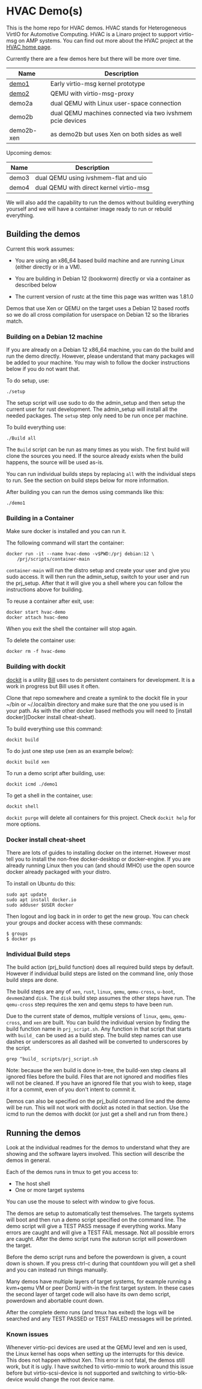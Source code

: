 # HVAC Demo(s)

This is the home repo for HVAC demos.
HVAC stands for Heterogeneous VirtIO for Automotive Computing.
HVAC is a Linaro project to support virtio-msg on AMP systems.
You can find out more about the HVAC project at the [HVAC home page](https://linaro.atlassian.net/wiki/spaces/HVAC/overview).

Currently there are a few demos here but there will be more over time.

| Name       | Description                                               |
|------------|-----------------------------------------------------------|
| [demo1](demo1.readme.md)  | Early virtio-msg kernel prototype          |
| [demo2](demo2.readme.md)  | QEMU with virtio-msg-proxy                 |
| demo2a     | dual QEMU with Linux user-space connection                |
| demo2b     | dual QEMU machines connected via two ivshmem pcie devices |
| demo2b-xen | as demo2b but uses Xen on both sides as well              |

Upcoming demos:

| Name       | Description                                               |
|------------|-----------------------------------------------------------|
| demo3      | dual QEMU using ivshmem-flat and uio                      |
| demo4      | dual QEMU with direct kernel virtio-msg                   |

We will also add the capability to run the demos without building everything
yourself and we will have a container image ready to run or rebuild everything.

## Building the demos

Current this work assumes:

* You are using an x86_64 based build machine and are running Linux
(either directly or in a VM).

* You are building in Debian 12 (bookworm) directly or via a container as
described below

* The current version of rustc at the time this page was written was 1.81.0

Demos that use Xen or QEMU on the target uses a Debian 12 based rootfs so we
do all cross compilation for userspace on Debian 12 so the libraries match.

### Building on a Debian 12 machine

If you are already on a Debian 12 x86_64 machine, you can do the build and
run the demo directly.  However, please understand that many packages will be
added to your machine.  You may wish to follow the docker instructions below
if you do not want that.

To do setup, use:

```
./setup
```

The setup script will use sudo to do the admin_setup and then setup the current
user for rust development.  The admin_setup will install all the needed
packages. The `setup` step only need to be run once per machine.

To build everything use:

```
./Build all
```

The `Build` script can be run as many times as you wish.  The first build will
clone the sources you need.  If the source already exists when the build
happens, the source will be used as-is.

You can run individual builds steps by replacing `all` with the individual steps
to run.  See the section on build steps below for more information.

After building you can run the demos using commands like this:

```
./demo1
```

### Building in a Container

Make sure docker is installed and you can run it.

The following command will start the container:

```
docker run -it --name hvac-demo -v$PWD:/prj debian:12 \
    /prj/scripts/container-main
```

`container-main` will run the distro setup and create your user and give you sudo
access.  It will then run the admin_setup, switch to your user and run the
prj_setup.  After that it will give you a shell where you can follow the
instructions above for building.

To reuse a container after exit, use:
```
docker start hvac-demo
docker attach hvac-demo
```

When you exit the shell the container will stop again.

To delete the container use:

```
docker rm -f hvac-demo
```

### Building with dockit

[dockit](https://github.com/wmamills/cloudbuild) is a utility [Bill](https://github.com/wmamills)
uses to do persistent containers for development.  It is a work in progress but
Bill uses it often.

Clone that repo somewhere and create a symlink to the dockit file in your ~/bin
or ~/.local/bin directory and make sure that the one you used is in your path.
As with the other docker based methods you will need to
[install docker](Docker install cheat-sheat).

To build everything use this command:

```
dockit build
```

To do just one step use (xen as an example below):
```
dockit build xen
```

To run a demo script after building, use:
```
dockit icmd ./demo1
```

To get a shell in the container, use:
```
dockit shell
```

`dockit purge` will delete all containers for this project. Check 
`dockit help` for more options.

### Docker install cheat-sheet

There are lots of guides to installing docker on the internet.  However most
tell you to install the non-free docker-desktop or docker-engine.  If you are
already running Linux then you can (and should IMHO) use the open source docker
already packaged with your distro.

To install on Ubuntu do this:

```
sudo apt update
sudo apt install docker.io
sudo adduser $USER docker
```

Then logout and log back in in order to get the new group. You can check your
groups and docker access with these commands:

```
$ groups
$ docker ps
```

### Individual Build steps

The build action (prj_build function) does all required build steps by default.
However if individual build steps are listed on the command line, only those
build steps are done.

The build steps are any of `xen`, `rust`, `linux`, `qemu`, `qemu-cross`,
`u-boot`, `devmem2`and `disk`.  The `disk` build step assumes the other steps
have run. The `qemu-cross` step requires the xen and qemu steps to have been
run.

Due to the current state of demos, multiple versions of `linux`, `qemu`,
`qemu-cross`, and `xen` are built.  You can build the individual version by
finding the build function name in `prj_script.sh`.  Any function in that script
that starts with `build_` can be used as a build step.  The build step names
can use dashes or underscores as all dashed will be converted to underscores by
the script.

```
grep ^build_ scripts/prj_script.sh
```

Note: because the xen build is done in-tree, the build-xen step cleans all
ignored files before the build.  Files that are not ignored and modifies files
will not be cleaned. If you have an ignored file that you wish to keep,
stage it for a commit, even of you don't intent to commit it.

Demos can also be specified on the prj_build command line and the demo will
be run.  This will not work with dockit as noted in that section. Use the icmd
to run the demos with dockit (or just get a shell and run from there.)

## Running the demos

Look at the individual readmes for the demos to understand what they are
showing and the software layers involved.  This section will describe the demos
in general.

Each of the demos runs in tmux to get you access to:
* The host shell
* One or more target systems

You can use the mouse to select with window to give focus.

The demos are setup to automatically test themselves.
The targets systems will boot and then run a demo script specified on the
command line. The demo script will give a TEST PASS message if everything works.
Many errors are caught and will give a TEST FAIL message. Not all possible
errors are caught. After the demo script runs the autorun script will
powerdown the target.

Before the demo script runs and before the powerdown is given, a count down is
shown. If you press ctrl-c during that countdown you will get a shell and you
can instead run things manually.

Many demos have multiple layers of target systems, for example running a
kvm+qemu VM or peer DomU with-in the first target system.  In these cases the
second layer of target code will also have its own demo script, powerdown and
abortable count down.

After the complete demo runs (and tmux has exited) the logs will be searched
and any TEST PASSED or TEST FAILED messages will be printed.

### Known issues

Whenever virtio-pci devices are used at the QEMU level and xen is used, the
Linux kernel has oops when setting up the interrupts for this device.
This does not happen without Xen.  This error is not fatal, the demos still
work, but it is ugly.  I have switched to virtio-mmio to work around this issue
before but virtio-scsi-device is not supported and switching to
virtio-blk-device would change the root device name.
